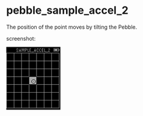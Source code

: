 # pebble_sample_accel_2

The position of the point moves by tilting the Pebble.

screenshot:

![screenshot](images/screenshot1.png)

